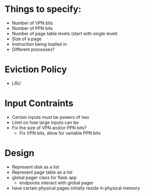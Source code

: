 # Things to specify:
- Number of VPN bits
- Number of PPN bits
- Number of page table levels (start with single level)
- Size of a page
- Instruction being loaded in 
- Different processes? 

# Eviction Policy
- LRU

# Input Contraints
- Certain inputs must be powers of two 
- Limit on how large inputs can be 
- Fix the size of VPN and/or PPN bits?  
  -  Fix VPN bits, allow for variable PPN bits

# Design
- Represent disk as a list 
- Represent page table as a list 
- global pager class for flask app 
  - endpoints interact with global pager 
- have certain physical pages initially reside in physical memory 
